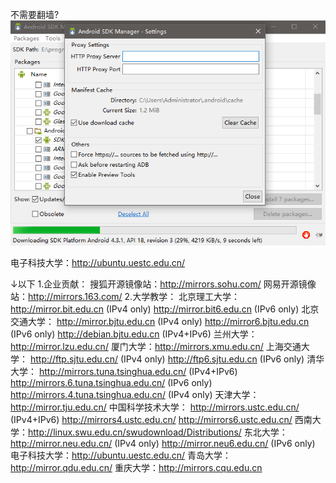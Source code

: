不需要翻墙?
![enter description here][1]
 
 
电子科技大学：http://ubuntu.uestc.edu.cn/


↓以下
1.企业贡献：
搜狐开源镜像站：http://mirrors.sohu.com/
网易开源镜像站：http://mirrors.163.com/
2.大学教学：
北京理工大学：
http://mirror.bit.edu.cn (IPv4 only)
http://mirror.bit6.edu.cn (IPv6 only)
北京交通大学：
http://mirror.bjtu.edu.cn (IPv4 only)
http://mirror6.bjtu.edu.cn (IPv6 only)
http://debian.bjtu.edu.cn (IPv4+IPv6)
兰州大学：http://mirror.lzu.edu.cn/
厦门大学：http://mirrors.xmu.edu.cn/
上海交通大学：
http://ftp.sjtu.edu.cn/ (IPv4 only)
http://ftp6.sjtu.edu.cn (IPv6 only)
清华大学：
http://mirrors.tuna.tsinghua.edu.cn/ (IPv4+IPv6)
http://mirrors.6.tuna.tsinghua.edu.cn/ (IPv6 only)
http://mirrors.4.tuna.tsinghua.edu.cn/ (IPv4 only)
天津大学：http://mirror.tju.edu.cn/
中国科学技术大学：
http://mirrors.ustc.edu.cn/ (IPv4+IPv6)
http://mirrors4.ustc.edu.cn/
http://mirrors6.ustc.edu.cn/
西南大学：http://linux.swu.edu.cn/swudownload/Distributions/
东北大学：
http://mirror.neu.edu.cn/ (IPv4 only)
http://mirror.neu6.edu.cn/ (IPv6 only)
电子科技大学：http://ubuntu.uestc.edu.cn/
青岛大学：http://mirror.qdu.edu.cn/
重庆大学：http://mirrors.cqu.edu.cn


  [1]: ./images/1480482970736.jpg "1480482970736.jpg"